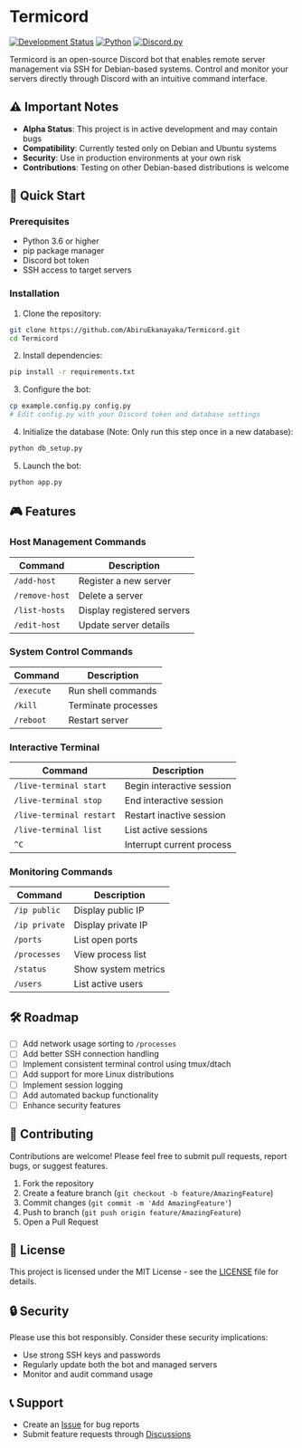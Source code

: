 # Termicord

[![Development Status](https://img.shields.io/badge/status-alpha-orange)](https://github.com/AbiruEkanayaka/Termicord)
[![Python](https://img.shields.io/badge/python-3.6%2B-blue)](https://www.python.org/)
[![Discord.py](https://img.shields.io/badge/discord.py-latest-blue)](https://discordpy.readthedocs.io/)

Termicord is an open-source Discord bot that enables remote server management via SSH for Debian-based systems. Control and monitor your servers directly through Discord with an intuitive command interface.

## ⚠️ Important Notes

- **Alpha Status**: This project is in active development and may contain bugs
- **Compatibility**: Currently tested only on Debian and Ubuntu systems
- **Security**: Use in production environments at your own risk
- **Contributions**: Testing on other Debian-based distributions is welcome

## 🚀 Quick Start

### Prerequisites

- Python 3.6 or higher
- pip package manager
- Discord bot token
- SSH access to target servers

### Installation

1. Clone the repository:
```bash
git clone https://github.com/AbiruEkanayaka/Termicord.git
cd Termicord
```

2. Install dependencies:
```bash
pip install -r requirements.txt
```

3. Configure the bot:
```bash
cp example.config.py config.py
# Edit config.py with your Discord token and database settings
```

4. Initialize the database (Note: Only run this step once in a new database):
```bash
python db_setup.py
```

5. Launch the bot:
```bash
python app.py
```

## 🎮 Features

### Host Management Commands

| Command | Description |
|---------|-------------|
| `/add-host` | Register a new server |
| `/remove-host` | Delete a server |
| `/list-hosts` | Display registered servers |
| `/edit-host` | Update server details |

### System Control Commands

| Command | Description |
|---------|-------------|
| `/execute` | Run shell commands |
| `/kill` | Terminate processes |
| `/reboot` | Restart server |

### Interactive Terminal

| Command | Description |
|---------|-------------|
| `/live-terminal start` | Begin interactive session |
| `/live-terminal stop` | End interactive session |
| `/live-terminal restart` | Restart inactive session |
| `/live-terminal list` | List active sessions |
| `^C` | Interrupt current process |

### Monitoring Commands

| Command | Description |
|---------|-------------|
| `/ip public` | Display public IP |
| `/ip private` | Display private IP |
| `/ports` | List open ports |
| `/processes` | View process list |
| `/status` | Show system metrics |
| `/users` | List active users |

## 🛠️ Roadmap

- [ ] Add network usage sorting to `/processes`
- [ ] Add better SSH connection handling
- [ ] Implement consistent terminal control using tmux/dtach
- [ ] Add support for more Linux distributions
- [ ] Implement session logging
- [ ] Add automated backup functionality
- [ ] Enhance security features

## 🤝 Contributing

Contributions are welcome! Please feel free to submit pull requests, report bugs, or suggest features.

1. Fork the repository
2. Create a feature branch (`git checkout -b feature/AmazingFeature`)
3. Commit changes (`git commit -m 'Add AmazingFeature'`)
4. Push to branch (`git push origin feature/AmazingFeature`)
5. Open a Pull Request

## 📜 License

This project is licensed under the MIT License - see the [LICENSE](LICENSE) file for details.

## 🔒 Security

Please use this bot responsibly. Consider these security implications:
- Use strong SSH keys and passwords
- Regularly update both the bot and managed servers
- Monitor and audit command usage

## 📞 Support

- Create an [Issue](https://github.com/AbiruEkanayaka/Termicord/issues) for bug reports
- Submit feature requests through [Discussions](https://github.com/AbiruEkanayaka/Termicord/discussions)